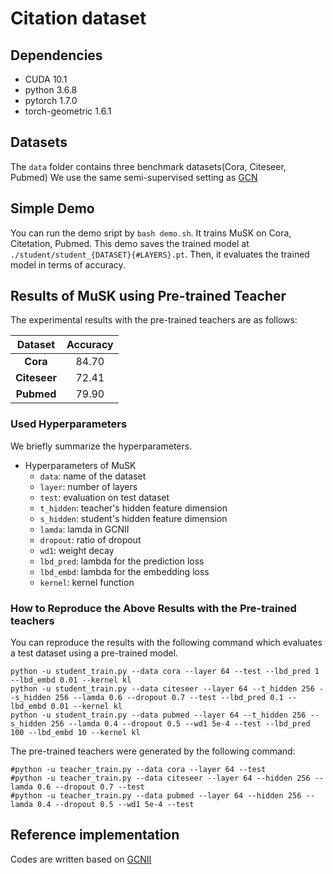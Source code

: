 # Citation dataset

## Dependencies
- CUDA 10.1
- python 3.6.8
- pytorch 1.7.0
- torch-geometric 1.6.1

## Datasets
The `data` folder contains three benchmark datasets(Cora, Citeseer, Pubmed)
We use the same semi-supervised setting as [GCN](https://github.com/tkipf/gcn)

## Simple Demo
You can run the demo sript by `bash demo.sh`.
It trains MuSK on Cora, Citetation, Pubmed.
This demo saves the trained model at `./student/student_{DATASET}{#LAYERS}.pt`.
Then, it evaluates the trained model in terms of accuracy. 

## Results of MuSK using Pre-trained Teacher
The experimental results with the pre-trained teachers are as follows:

| **Dataset**      |   **Accuracy** |
|:--------------:    |:------:    |
| **Cora**    | 84.70     |
| **Citeseer**   | 72.41     |
| **Pubmed**         | 79.90     |

### Used Hyperparameters 
We briefly summarize the hyperparameters.

* Hyperparameters of MuSK
    - `data`: name of the dataset
    - `layer`: number of layers
    - `test`: evaluation on test dataset
    - `t_hidden`: teacher's hidden feature dimension
    - `s_hidden`: student's hidden feature dimension
    - `lamda`: lamda in GCNII
    - `dropout`: ratio of dropout
    - `wd1`: weight decay
    - `lbd_pred`: lambda for the prediction loss
    - `lbd_embd`: lambda for the embedding loss
    - `kernel`: kernel function

### How to Reproduce the Above Results with the Pre-trained teachers
You can reproduce the results with the following command which evaluates a test dataset using a pre-trained model. 
```shell
python -u student_train.py --data cora --layer 64 --test --lbd_pred 1 --lbd_embd 0.01 --kernel kl
python -u student_train.py --data citeseer --layer 64 --t_hidden 256 --s_hidden 256 --lamda 0.6 --dropout 0.7 --test --lbd_pred 0.1 --lbd_embd 0.01 --kernel kl
python -u student_train.py --data pubmed --layer 64 --t_hidden 256 --s_hidden 256 --lamda 0.4 --dropout 0.5 --wd1 5e-4 --test --lbd_pred 100 --lbd_embd 10 --kernel kl
```

The pre-trained teachers were generated by the following command:
```shell
#python -u teacher_train.py --data cora --layer 64 --test
#python -u teacher_train.py --data citeseer --layer 64 --hidden 256 --lamda 0.6 --dropout 0.7 --test
#python -u teacher_train.py --data pubmed --layer 64 --hidden 256 --lamda 0.4 --dropout 0.5 --wd1 5e-4 --test
```

## Reference implementation
Codes are written based on [GCNII](https://github.com/chennnM/GCNII)
